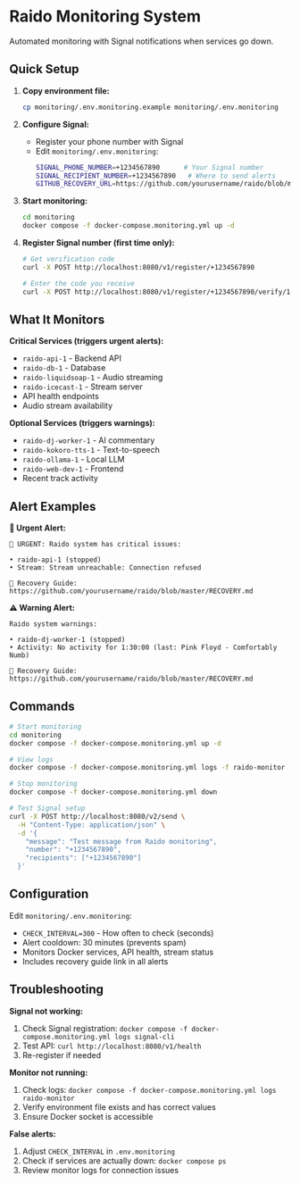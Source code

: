 # Raido Monitoring System

Automated monitoring with Signal notifications when services go down.

## Quick Setup

1. **Copy environment file:**
   ```bash
   cp monitoring/.env.monitoring.example monitoring/.env.monitoring
   ```

2. **Configure Signal:**
   - Register your phone number with Signal
   - Edit `monitoring/.env.monitoring`:
     ```bash
     SIGNAL_PHONE_NUMBER=+1234567890      # Your Signal number
     SIGNAL_RECIPIENT_NUMBER=+1234567890   # Where to send alerts
     GITHUB_RECOVERY_URL=https://github.com/yourusername/raido/blob/master/RECOVERY.md
     ```

3. **Start monitoring:**
   ```bash
   cd monitoring
   docker compose -f docker-compose.monitoring.yml up -d
   ```

4. **Register Signal number (first time only):**
   ```bash
   # Get verification code
   curl -X POST http://localhost:8080/v1/register/+1234567890
   
   # Enter the code you receive
   curl -X POST http://localhost:8080/v1/register/+1234567890/verify/123456
   ```

## What It Monitors

**Critical Services (triggers urgent alerts):**
- `raido-api-1` - Backend API
- `raido-db-1` - Database
- `raido-liquidsoap-1` - Audio streaming
- `raido-icecast-1` - Stream server
- API health endpoints
- Audio stream availability

**Optional Services (triggers warnings):**
- `raido-dj-worker-1` - AI commentary
- `raido-kokoro-tts-1` - Text-to-speech
- `raido-ollama-1` - Local LLM
- `raido-web-dev-1` - Frontend
- Recent track activity

## Alert Examples

**🚨 Urgent Alert:**
```
🚨 URGENT: Raido system has critical issues:

• raido-api-1 (stopped)
• Stream: Stream unreachable: Connection refused

🔧 Recovery Guide: https://github.com/yourusername/raido/blob/master/RECOVERY.md
```

**⚠️ Warning Alert:**
```
Raido system warnings:

• raido-dj-worker-1 (stopped)
• Activity: No activity for 1:30:00 (last: Pink Floyd - Comfortably Numb)

🔧 Recovery Guide: https://github.com/yourusername/raido/blob/master/RECOVERY.md
```

## Commands

```bash
# Start monitoring
cd monitoring
docker compose -f docker-compose.monitoring.yml up -d

# View logs
docker compose -f docker-compose.monitoring.yml logs -f raido-monitor

# Stop monitoring
docker compose -f docker-compose.monitoring.yml down

# Test Signal setup
curl -X POST http://localhost:8080/v2/send \
  -H "Content-Type: application/json" \
  -d '{
    "message": "Test message from Raido monitoring",
    "number": "+1234567890",
    "recipients": ["+1234567890"]
  }'
```

## Configuration

Edit `monitoring/.env.monitoring`:

- `CHECK_INTERVAL=300` - How often to check (seconds)
- Alert cooldown: 30 minutes (prevents spam)
- Monitors Docker services, API health, stream status
- Includes recovery guide link in all alerts

## Troubleshooting

**Signal not working:**
1. Check Signal registration: `docker compose -f docker-compose.monitoring.yml logs signal-cli`
2. Test API: `curl http://localhost:8080/v1/health`
3. Re-register if needed

**Monitor not running:**
1. Check logs: `docker compose -f docker-compose.monitoring.yml logs raido-monitor`
2. Verify environment file exists and has correct values
3. Ensure Docker socket is accessible

**False alerts:**
1. Adjust `CHECK_INTERVAL` in `.env.monitoring`
2. Check if services are actually down: `docker compose ps`
3. Review monitor logs for connection issues